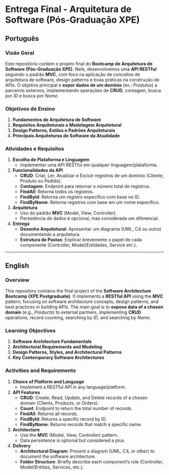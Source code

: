 # Entrega Final - Arquitetura de Software (Pós-Graduação XPE)

## Português

### Visão Geral
Este repositório contém o projeto final do **Bootcamp de Arquitetura de Software (Pós-Graduação XPE)**. Nele, desenvolvemos uma **API RESTful** seguindo o padrão **MVC**, com foco na aplicação de conceitos de arquitetura de software, design patterns e boas práticas na construção de APIs. O objetivo principal é **expor dados de um domínio** (ex.: *Produtos*) a parceiros externos, implementando operações de **CRUD**, contagem, busca por *ID* e busca por *Nome*.

### Objetivos de Ensino
1. **Fundamentos de Arquitetura de Software**  
2. **Requisitos Arquiteturais e Modelagem Arquitetural**  
3. **Design Patterns, Estilos e Padrões Arquiteturais**  
4. **Principais Arquiteturas de Software da Atualidade**

### Atividades e Requisitos
1. **Escolha de Plataforma e Linguagem**  
   - Implementar uma API RESTful em qualquer linguagem/plataforma.
2. **Funcionalidades da API**  
   - **CRUD**: Criar, Ler, Atualizar e Excluir registros de um domínio (Cliente, Produto ou Pedido).  
   - **Contagem**: Endpoint para retornar o número total de registros.  
   - **FindAll**: Retorna todos os registros.  
   - **FindById**: Retorna um registro específico com base no ID.  
   - **FindByName**: Retorna registros com base em um nome específico.
3. **Arquitetura**  
   - Uso do padrão **MVC** (Model, View, Controller).  
   - Persistência de dados é opcional, mas considerada um diferencial.
4. **Entrega**  
   - **Desenho Arquitetural**: Apresentar um diagrama (UML, C4 ou outro) documentando a arquitetura.  
   - **Estrutura de Pastas**: Explicar brevemente o papel de cada componente (Controller, Model/Entidades, Service etc.).

---

## English

### Overview
This repository contains the final project of the **Software Architecture Bootcamp (XPE Postgraduate)**. It implements a **RESTful API** using the **MVC** pattern, focusing on software architecture concepts, design patterns, and best practices in building APIs. The main goal is to **expose data of a chosen domain** (e.g., *Products*) to external partners, implementing **CRUD** operations, record counting, searching by *ID*, and searching by *Name*.

### Learning Objectives
1. **Software Architecture Fundamentals**  
2. **Architectural Requirements and Modeling**  
3. **Design Patterns, Styles, and Architectural Patterns**  
4. **Key Contemporary Software Architectures**

### Activities and Requirements
1. **Choice of Platform and Language**  
   - Implement a RESTful API in any language/platform.
2. **API Features**  
   - **CRUD**: Create, Read, Update, and Delete records of a chosen domain (Clients, Products, or Orders).  
   - **Count**: Endpoint to return the total number of records.  
   - **FindAll**: Returns all records.  
   - **FindById**: Returns a specific record by ID.  
   - **FindByName**: Returns records that match a specific name.
3. **Architecture**  
   - Use the **MVC** (Model, View, Controller) pattern.  
   - Data persistence is optional but considered a plus.
4. **Delivery**  
   - **Architectural Diagram**: Present a diagram (UML, C4, or other) to document the software architecture.  
   - **Folder Structure**: Briefly describe each component’s role (Controller, Model/Entities, Services, etc.).